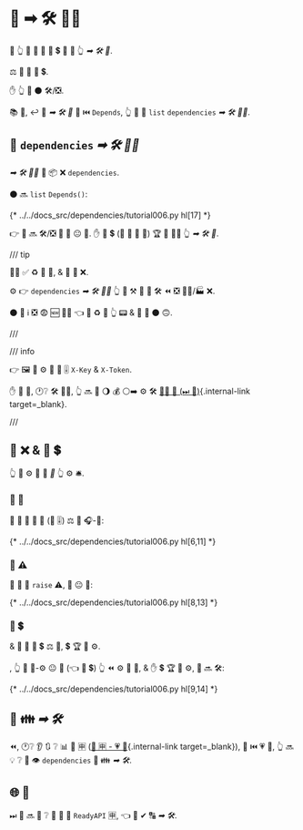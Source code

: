 # 🔗 ➡ 🛠️ 👨‍🎨

💼 👆 🚫 🤙 💪 📨 💲 🔗 🔘 👆 *➡ 🛠️ 🔢*.

⚖️ 🔗 🚫 📨 💲.

✋️ 👆 💪 ⚫️ 🛠️/❎.

📚 💼, ↩️ 📣 *➡ 🛠️ 🔢* 🔢 ⏮️ `Depends`, 👆 💪 🚮 `list` `dependencies` *➡ 🛠️ 👨‍🎨*.

## 🚮 `dependencies` *➡ 🛠️ 👨‍🎨*

*➡ 🛠️ 👨‍🎨* 📨 📦 ❌ `dependencies`.

⚫️ 🔜 `list` `Depends()`:

{* ../../docs_src/dependencies/tutorial006.py hl[17] *}

👉 🔗 🔜 🛠️/❎ 🎏 🌌 😐 🔗. ✋️ 👫 💲 (🚥 👫 📨 🙆) 🏆 🚫 🚶‍♀️ 👆 *➡ 🛠️ 🔢*.

/// tip

👨‍🎨 ✅ ♻ 🔢 🔢, &amp; 🎦 👫 ❌.

⚙️ 👉 `dependencies` *➡ 🛠️ 👨‍🎨* 👆 💪 ⚒ 💭 👫 🛠️ ⏪ ❎ 👨‍🎨/🏭 ❌.

⚫️ 💪 ℹ ❎ 😨 🆕 👩‍💻 👈 👀 ♻ 🔢 👆 📟 &amp; 💪 💭 ⚫️ 🙃.

///

/// info

👉 🖼 👥 ⚙️ 💭 🛃 🎚 `X-Key` &amp; `X-Token`.

✋️ 🎰 💼, 🕐❔ 🛠️ 💂‍♂, 👆 🔜 🤚 🌖 💰 ⚪️➡️ ⚙️ 🛠️ [💂‍♂ 🚙 (⏭ 📃)](../security/index.md){.internal-link target=_blank}.

///

## 🔗 ❌ &amp; 📨 💲

👆 💪 ⚙️ 🎏 🔗 *🔢* 👆 ⚙️ 🛎.

### 🔗 📄

👫 💪 📣 📨 📄 (💖 🎚) ⚖️ 🎏 🎧-🔗:

{* ../../docs_src/dependencies/tutorial006.py hl[6,11] *}

### 🤚 ⚠

👫 🔗 💪 `raise` ⚠, 🎏 😐 🔗:

{* ../../docs_src/dependencies/tutorial006.py hl[8,13] *}

### 📨 💲

&amp; 👫 💪 📨 💲 ⚖️ 🚫, 💲 🏆 🚫 ⚙️.

, 👆 💪 🏤-⚙️ 😐 🔗 (👈 📨 💲) 👆 ⏪ ⚙️ 👱 🙆, &amp; ✋️ 💲 🏆 🚫 ⚙️, 🔗 🔜 🛠️:

{* ../../docs_src/dependencies/tutorial006.py hl[9,14] *}

## 🔗 👪 *➡ 🛠️*

⏪, 🕐❔ 👂 🔃 ❔ 📊 🦏 🈸 ([🦏 🈸 - 💗 📁](../../tutorial/bigger-applications.md){.internal-link target=_blank}), 🎲 ⏮️ 💗 📁, 👆 🔜 💡 ❔ 📣 👁 `dependencies` 🔢 👪 *➡ 🛠️*.

## 🌐 🔗

⏭ 👥 🔜 👀 ❔ 🚮 🔗 🎂 `ReadyAPI` 🈸, 👈 👫 ✔ 🔠 *➡ 🛠️*.
